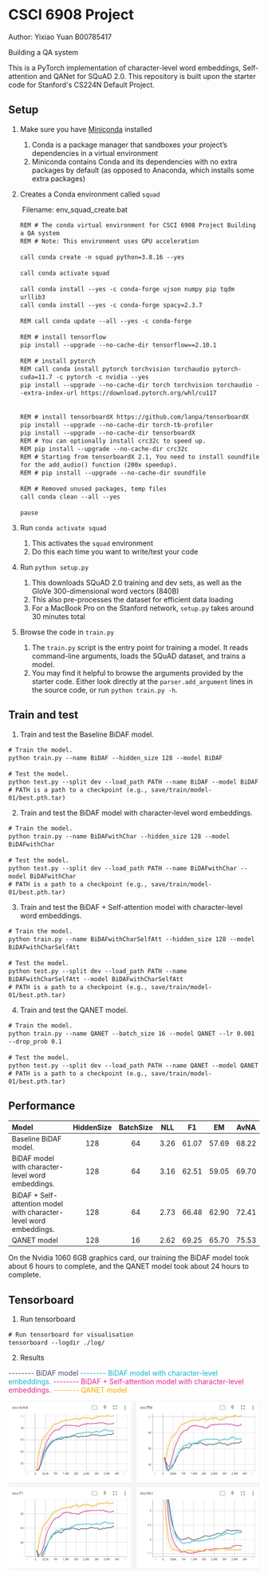 # CSCI 6908 Project
Author: Yixiao Yuan   B00785417

Building a QA system

This is a PyTorch implementation of character-level word embeddings,  Self-attention and QANet for SQuAD 2.0. This repository is built upon the starter code for Stanford's CS224N Default Project.



## Setup

1. Make sure you have [Miniconda](https://conda.io/docs/user-guide/install/index.html#regular-installation) installed
    1. Conda is a package manager that sandboxes your project’s dependencies in a virtual environment
    2. Miniconda contains Conda and its dependencies with no extra packages by default (as opposed to Anaconda, which installs some extra packages)

2. Creates a Conda environment called `squad`

    ​	Filename:  env_squad_create.bat

    ```shell
    REM # The conda virtual environment for CSCI 6908 Project Building a QA system
    REM # Note: This environment uses GPU acceleration
    
    call conda create -n squad python=3.8.16 --yes 
    
    call conda activate squad
    
    call conda install --yes -c conda-forge ujson numpy pip tqdm urllib3
    call conda install --yes -c conda-forge spacy=2.3.7 
    
    REM call conda update --all --yes -c conda-forge
    
    REM # install tensorflow
    pip install --upgrade --no-cache-dir tensorflow==2.10.1
    
    REM # install pytorch
    REM call conda install pytorch torchvision torchaudio pytorch-cuda=11.7 -c pytorch -c nvidia --yes
    pip install --upgrade --no-cache-dir torch torchvision torchaudio --extra-index-url https://download.pytorch.org/whl/cu117
    
    
    REM # install tensorboardX https://github.com/lanpa/tensorboardX
    pip install --upgrade --no-cache-dir torch-tb-profiler
    pip install --upgrade --no-cache-dir tensorboardX
    REM # You can optionally install crc32c to speed up.
    REM pip install --upgrade --no-cache-dir crc32c
    REM # Starting from tensorboardX 2.1, You need to install soundfile for the add_audio() function (200x speedup).
    REM # pip install --upgrade --no-cache-dir soundfile
    
    REM # Removed unused packages, temp files
    call conda clean --all --yes
    
    pause
    ```

3. Run `conda activate squad`
    1. This activates the `squad` environment
    2. Do this each time you want to write/test your code

4. Run `python setup.py`
    1. This downloads SQuAD 2.0 training and dev sets, as well as the GloVe 300-dimensional word vectors (840B)
    2. This also pre-processes the dataset for efficient data loading
    3. For a MacBook Pro on the Stanford network, `setup.py` takes around 30 minutes total  

5. Browse the code in `train.py`
    1. The `train.py` script is the entry point for training a model. It reads command-line arguments, loads the SQuAD dataset, and trains a model.
    2. You may find it helpful to browse the arguments provided by the starter code. Either look directly at the `parser.add_argument` lines in the source code, or run `python train.py -h`.



## Train and  test

1. Train and  test  the Baseline BiDAF model. 

```shell
# Train the model.
python train.py --name BiDAF --hidden_size 128 --model BiDAF 

# Test the model.
python test.py --split dev --load_path PATH --name BiDAF --model BiDAF
# PATH is a path to a checkpoint (e.g., save/train/model-01/best.pth.tar)
```
2. Train and  test  the  BiDAF  model with  character-level word embeddings. 

```shell
# Train the model.
python train.py --name BiDAFwithChar --hidden_size 128 --model BiDAFwithChar 

# Test the model.
python test.py --split dev --load_path PATH --name BiDAFwithChar --model BiDAFwithChar
# PATH is a path to a checkpoint (e.g., save/train/model-01/best.pth.tar)
```
3. Train and  test  the  BiDAF + Self-attention model with  character-level word embeddings.  

```shell
# Train the model.
python train.py --name BiDAFwithCharSelfAtt --hidden_size 128 --model BiDAFwithCharSelfAtt 

# Test the model.
python test.py --split dev --load_path PATH --name BiDAFwithCharSelfAtt --model BiDAFwithCharSelfAtt
# PATH is a path to a checkpoint (e.g., save/train/model-01/best.pth.tar)
```
4. Train and  test  the QANET model. 

```shell
# Train the model.
python train.py --name QANET --batch_size 16 --model QANET --lr 0.001 --drop_prob 0.1  

# Test the model.
python test.py --split dev --load_path PATH --name QANET --model QANET
# PATH is a path to a checkpoint (e.g., save/train/model-01/best.pth.tar)
```



## Performance

| Model                                                        | HiddenSize | BatchSize | NLL  |  F1   |  EM   | AvNA  |
| :----------------------------------------------------------- | :--------: | :-------: | :--: | :---: | :---: | :---: |
| Baseline BiDAF model.                                        |    128     |    64     | 3.26 | 61.07 | 57.69 | 68.22 |
| BiDAF  model with  character-level word embeddings.          |    128     |    64     | 3.16 | 62.51 | 59.05 | 69.70 |
| BiDAF + Self-attention model with  character-level word embeddings. |    128     |    64     | 2.73 | 66.48 | 62.90 | 72.41 |
| QANET model                                                  |    128     |    16     | 2.62 | 69.25 | 65.70 | 75.53 |

On the Nvidia 1060 6GB graphics card, our training the BiDAF model took about 6 hours to complete, and the QANET model took about 24 hours to complete.



## Tensorboard

1. Run tensorboard

```shell
# Run tensorboard for visualisation
tensorboard --logdir ./log/
```

2. Results

<font color=#425066>-------- BiDAF model</font>
<font color=#12b5cb>-------- BiDAF  model with  character-level embeddings.</font>
<font color=#e52592>-------- BiDAF + Self-attention model with  character-level embeddings. </font>
<font color=#f9ab00>-------- QANET model</font>

![train](img//train.jpg)
